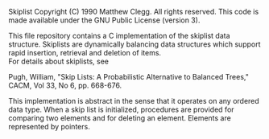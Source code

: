 Skiplist
Copyright (C) 1990 Matthew Clegg.  All rights reserved.
This code is made available under the GNU Public License (version 3).

This file repository contains a C implementation of the skiplist
data structure.  Skiplists are dynamically balancing data structures 
which support rapid insertion, retrieval and deletion of items.  
For details about skiplists, see

Pugh, William, "Skip Lists:  A Probabilistic Alternative to
Balanced Trees," CACM, Vol 33, No 6, pp. 668-676.

This implementation is abstract in the sense that it operates
on any ordered data type.  When a skip list is initialized,
procedures are provided for comparing two elements and for
deleting an element.  Elements are represented by pointers.

